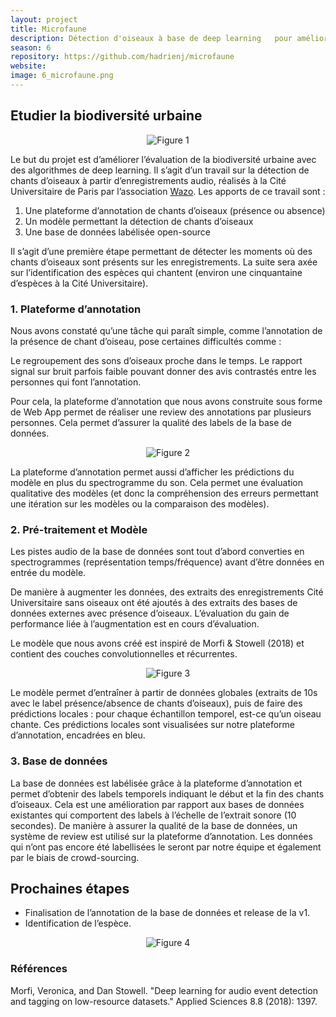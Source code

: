 ```yaml
---
layout: project
title: Microfaune
description: Détection d'oiseaux à base de deep learning   pour améliorer l'évaluation de la biodiversité humaine.
season: 6
repository: https://github.com/hadrienj/microfaune
website:
image: 6_microfaune.png
---
```


## Etudier la biodiversité urbaine

<p align="center">
    <img align="center" title="L’enregistreur audio Swift" src="https://dataforgood.fr/img/6_microfaune_1.png" alt="Figure 1" />
</p>

Le but du projet est d’améliorer l’évaluation de la biodiversité urbaine avec des algorithmes de deep learning. Il s’agit d’un travail sur la détection de chants d’oiseaux à partir d’enregistrements audio, réalisés à la Cité Universitaire de Paris par l’association [Wazo](https://wazo.fr/). Les apports de ce travail sont :
1. Une plateforme d’annotation de chants d’oiseaux (présence ou absence)
2. Un modèle permettant la détection de chants d’oiseaux
3. Une base de données labélisée open-source

Il s’agit d’une première étape permettant de détecter les moments où des chants d’oiseaux sont présents sur les enregistrements. La suite sera axée sur l’identification des espèces qui chantent (environ une cinquantaine d’espèces à la Cité Universitaire).

### 1. Plateforme d’annotation

Nous avons constaté qu’une tâche qui paraît simple, comme l’annotation de la présence de chant d’oiseau, pose certaines difficultés comme :

Le regroupement des sons d’oiseaux proche dans le temps.
Le rapport signal sur bruit parfois faible pouvant donner des avis contrastés entre les personnes qui font l’annotation.

Pour cela, la plateforme d’annotation que nous avons construite sous forme de Web App permet de réaliser une review des annotations par plusieurs personnes. Cela permet d’assurer la qualité des labels de la base de données.

<p align="center">
    <img align="center" title="Interface d’annotation" src="https://dataforgood.fr/img/6_microfaune_2.png" alt="Figure 2" />
</p>

La plateforme d’annotation permet aussi d’afficher les prédictions du modèle en plus du spectrogramme du son. Cela permet une évaluation qualitative des modèles (et donc la compréhension des erreurs permettant une itération sur les modèles ou la comparaison des modèles).

### 2. Pré-traitement et Modèle

Les pistes audio de la base de données sont tout d’abord converties en spectrogrammes (représentation temps/fréquence) avant d’être données en entrée du modèle.

De manière à augmenter les données, des extraits des enregistrements Cité Universitaire sans oiseaux ont été ajoutés à des extraits des bases de données externes avec présence d’oiseaux. L’évaluation du gain de performance liée à l’augmentation est en cours d’évaluation.

Le modèle que nous avons créé est inspiré de Morfi & Stowell (2018) et contient des couches convolutionnelles et récurrentes.

<p align="center">
    <img align="center" title="Architecture du modèle utilisée" src="https://dataforgood.fr/img/6_microfaune_3.png" alt="Figure 3" />
</p>

Le modèle permet d’entraîner à partir de données globales (extraits de 10s avec le label présence/absence de chants d’oiseaux), puis de faire des prédictions locales : pour chaque échantillon temporel, est-ce qu’un oiseau chante. Ces prédictions locales sont visualisées sur notre plateforme d’annotation, encadrées en bleu.


### 3. Base de données

La base de données est labélisée grâce à la plateforme d’annotation et permet d’obtenir des labels temporels indiquant le début et la fin des chants d’oiseaux. Cela est une amélioration par rapport aux bases de données existantes qui comportent des labels à l’échelle de l’extrait sonore (10 secondes).
De manière à assurer la qualité de la base de données, un système de review est utilisé sur la plateforme d’annotation.
Les données qui n’ont pas encore été labellisées le seront par notre équipe et également par le biais de crowd-sourcing.

## Prochaines étapes

- Finalisation de l’annotation de la base de données et release de la v1.
- Identification de l’espèce.


<p align="center">
    <img align="center" title="Exemples d’espèces présentes à la Cité Universitaire" src="https://dataforgood.fr/img/6_microfaune_4.png" alt="Figure 4" />
</p>

### Références

Morfi, Veronica, and Dan Stowell. "Deep learning for audio event detection and tagging on low-resource datasets." Applied Sciences 8.8 (2018): 1397.
